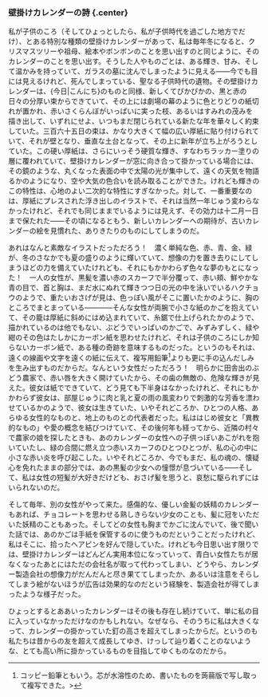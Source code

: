 ### 壁掛けカレンダーの詩 {.center}

私が子供のころ（そしてひょっとしたら、私が子供時代を過ごした地方でだけ）、とある特別な種類の壁掛けカレンダーがあって、私は毎年冬になると、クリスマスツリーや祖母、絵本やボンボンのことを思い出すのと同じように、そのカレンダーのことを思い出す。そうした人やものごとは、ある輝き、甘み、そして温かみを持っていて、ガラスの墓に沈んでしまったように見える――今でも目には見えるけれど、死んでしまっている、聖なる子供時代の遺物。その壁掛けカレンダーは、{今日|こんにち}のものと同様、新しくてぴかぴかの、黒と赤の日々の分厚い束からできていて、その上には劇場の幕のように色とりどりの紙切れが置かれ、赤いさくらんぼがいっぱいに実った枝、あるいはすみれの茂みを描き出して、いずれにせよ、いつもまだ閉じられている新たな年を華々しく約束していた。三百六十五日の束は、かなり大きくて幅の広い厚紙に貼り付けられていて、それが壁となり、垂直な土台となって、その上に新年が立ち上がろうとしていた。この硬い厚紙は、さらにいっそう硬質な輝き、すなわちラッカー塗りの層に覆われていて、壁掛けカレンダーが窓に向き合って掛かっている場合には、その鏡のような、丸くなった表面の中で太陽の光が集中して、遠くの天気を物語るかのようになり、空や大気の色合いを読み取ることができた。けれども輝きのこの特性は、心地のよい二次的な特性にすぎなかった。対して、一番重要なのは、厚紙にプレスされた浮き出しのイラストで、それは当然一年じゅう変わらなかったけれど、それでも同じままでいるようには見えず、その効力は十二月一日まで保たれた――その頃になるともう、新しいカレンダーへの期待が、古いカレンダーの絵を見慣れた、ありきたりのものにしてしまうのだ。

あれはなんと素敵なイラストだっただろう！　濃く単純な色、赤、青、金、緑が、冬のさなかでも夏の盛りのように輝いていて、想像の力を置き去りにしてしまうほどの力を備えていたけれども、それにもかかわらず色々な夢のもとになった！　一人の女性が、黒髪を濃い赤のスカーフで半分覆って、赤い頬、鮮やかな青の目で、首と胸は、まだ水にぬれて輝きつつ日の光の中を泳いでいるハクチョウのようで、重たいおさげが見は、色っぽい風がそこに置いたかのように、胸のところでまとまっている――――そんな女性が両腕で小さな紙のかごを抱えていて、その籠は厚紙に斜めにはめ込まれていて、糸鋸で仕上げられたかのようで、描かれているのは他でもない、ぶどうでいっぱいのかごで、みずみずしく、緑や紺のその色はたしかにカーボン紙を思わせたけれど、それは子供のころにしか知らないカーボン紙で、ある種の奇跡を意味するものだった。というのもそれは、遠くの線画や文字を遠くの紙に伝えて、複写用鉛筆[^1]よりも更に手の込んだしみを生み出すものだからだ。なんという女性だっただろう！　明らかに田舎出のぶどう農家で、赤い唇を大きく開けていたから、その歯の無敵の、危険な輝きが見えた。彼女は紙でできていて、どう見ても下半身はなかったけれど、それにもかかわらず彼女は、部屋じゅうに肉と乳と夏の雨の風変わりで刺激的な芳香を漂わせているかのようで、彼女は生きていた、いやそれどころか、ひとつの人格、あらゆる女性的なものと、地上のものとの代表者だった。私ははじめ彼女と「異教的なもの」や愛の概念を結びつけていて、その後何年も経ってから、近隣の村々で農家の娘を探したときも、あのカレンダーの女性への子供っぽいあこがれを抱いていたし、緑の合間に燃え立つ赤いスカーフのひとつひとつが、私の心の中に小さな赤い炎を呼び起こした。いやそれどころか、今でもまだ、私の魂の、懐疑心を免れたままの部分では、あの黒髪の少女への憧憬が息づいている――そして、私は女性の短髪が大好きだけども、おさげ髪を思うと、哀愁に駆られずにはいられないのだ。
[^1]: コッピー鉛筆ともいう。芯が水溶性のため、書いたものを蒟蒻版で写し取って複写できた。>

そして毎年、別の女性がやって来た。感傷的な、優しい金髪の妖精のカレンダーもあれば、チョコレートを思わせる熟しきらない少女のことも、髪に冠をいただいた妖精のこともあった。そしてどの女性も胸までかごに沈んでいて、後で聞いた話では、あのかごは手紙を保管するのに使うものだということだったけれど、私はそこに、拾ったヘアピンを好んで隠していた。けれども今日思い出す限りでは、壁掛けカレンダーはどんどん実用本位になっていって、青白い女性たちが居なくなったあとにはただの会社名が取って代わってしまい、どうやら、カレンダー製造会社の想像力がだんだんと尽き果ててしまったか、あるいは注意をそらしてしまう絵がないほうが広告は効果的なのだという経験を、製造会社が得てしまったような様子だった。

ひょっとするとああいったカレンダーはその後も存在し続けていて、単に私の目に入っていなかっただけなのかもしれない。なぜなら、そのうちに私は大きくなって、カレンダーの掛かっていた釘の高さを超えてしまったからだ。というのも私たちは昔からの友を超えて成長してゆき、けっして辿り着くことのないような、とても高い所に掛かっているものを目指してゆくものなのだから。